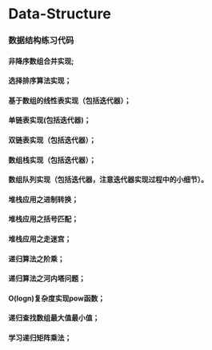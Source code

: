 # Data-Structure
### 数据结构练习代码
#### 非降序数组合并实现;
#### 选择排序算法实现；
#### 基于数组的线性表实现（包括迭代器）；
#### 单链表实现(包括迭代器)；
#### 双链表实现（包括迭代器）；
#### 数组栈实现（包括迭代器）；
#### 数组队列实现（包括迭代器，注意迭代器实现过程中的小细节）。
#### 堆栈应用之进制转换；
#### 堆栈应用之括号匹配；
#### 堆栈应用之走迷宫；
#### 递归算法之阶乘；
#### 递归算法之河内塔问题；
#### O(logn)复杂度实现pow函数；
#### 递归查找数组最大值最小值；
#### 学习递归矩阵乘法；




